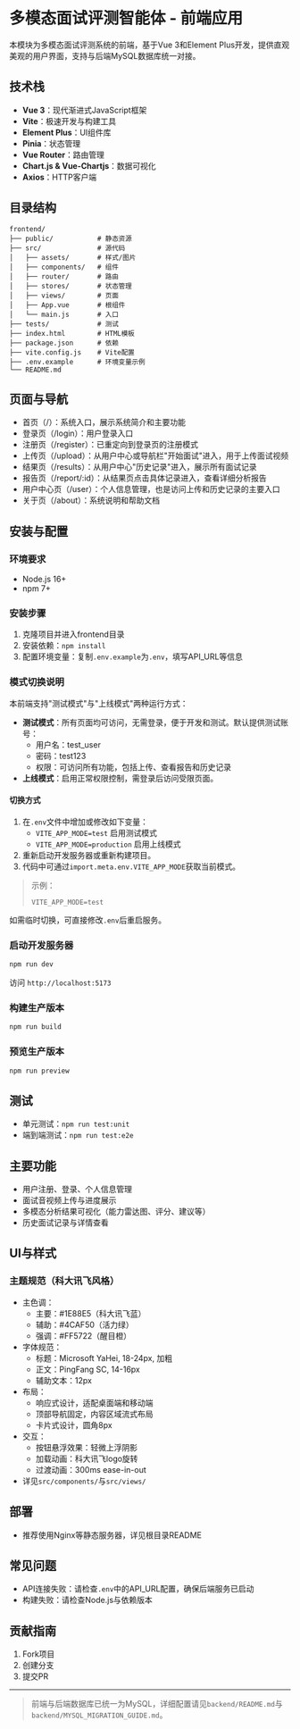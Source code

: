 # 多模态面试评测智能体 - 前端应用

本模块为多模态面试评测系统的前端，基于Vue 3和Element Plus开发，提供直观美观的用户界面，支持与后端MySQL数据库统一对接。

## 技术栈
- **Vue 3**：现代渐进式JavaScript框架
- **Vite**：极速开发与构建工具
- **Element Plus**：UI组件库
- **Pinia**：状态管理
- **Vue Router**：路由管理
- **Chart.js & Vue-Chartjs**：数据可视化
- **Axios**：HTTP客户端

## 目录结构
```
frontend/
├── public/           # 静态资源
├── src/              # 源代码
│   ├── assets/       # 样式/图片
│   ├── components/   # 组件
│   ├── router/       # 路由
│   ├── stores/       # 状态管理
│   ├── views/        # 页面
│   ├── App.vue       # 根组件
│   └── main.js       # 入口
├── tests/            # 测试
├── index.html        # HTML模板
├── package.json      # 依赖
├── vite.config.js    # Vite配置
├── .env.example      # 环境变量示例
└── README.md
```

## 页面与导航
- 首页（/）：系统入口，展示系统简介和主要功能
- 登录页（/login）：用户登录入口
- 注册页（/register）：已重定向到登录页的注册模式
- 上传页（/upload）：从用户中心或导航栏"开始面试"进入，用于上传面试视频
- 结果页（/results）：从用户中心"历史记录"进入，展示所有面试记录
- 报告页（/report/:id）：从结果页点击具体记录进入，查看详细分析报告
- 用户中心页（/user）：个人信息管理，也是访问上传和历史记录的主要入口
- 关于页（/about）：系统说明和帮助文档

## 安装与配置
### 环境要求
- Node.js 16+
- npm 7+

### 安装步骤
1. 克隆项目并进入frontend目录
2. 安装依赖：`npm install`
3. 配置环境变量：复制`.env.example`为`.env`，填写API_URL等信息

### 模式切换说明
本前端支持"测试模式"与"上线模式"两种运行方式：
- **测试模式**：所有页面均可访问，无需登录，便于开发和测试。默认提供测试账号：
  - 用户名：test_user
  - 密码：test123
  - 权限：可访问所有功能，包括上传、查看报告和历史记录
- **上线模式**：启用正常权限控制，需登录后访问受限页面。

#### 切换方式
1. 在`.env`文件中增加或修改如下变量：
   - `VITE_APP_MODE=test`  启用测试模式
   - `VITE_APP_MODE=production`  启用上线模式
2. 重新启动开发服务器或重新构建项目。
3. 代码中可通过`import.meta.env.VITE_APP_MODE`获取当前模式。

> 示例：
> ```env
> VITE_APP_MODE=test
> ```

如需临时切换，可直接修改`.env`后重启服务。

### 启动开发服务器
```bash
npm run dev
```
访问 `http://localhost:5173`

### 构建生产版本
```bash
npm run build
```

### 预览生产版本
```bash
npm run preview
```

## 测试
- 单元测试：`npm run test:unit`
- 端到端测试：`npm run test:e2e`

## 主要功能
- 用户注册、登录、个人信息管理
- 面试音视频上传与进度展示
- 多模态分析结果可视化（能力雷达图、评分、建议等）
- 历史面试记录与详情查看

## UI与样式
### 主题规范（科大讯飞风格）
- 主色调：
  - 主要：#1E88E5（科大讯飞蓝）
  - 辅助：#4CAF50（活力绿）
  - 强调：#FF5722（醒目橙）
- 字体规范：
  - 标题：Microsoft YaHei, 18-24px, 加粗
  - 正文：PingFang SC, 14-16px
  - 辅助文本：12px
- 布局：
  - 响应式设计，适配桌面端和移动端
  - 顶部导航固定，内容区域流式布局
  - 卡片式设计，圆角8px
- 交互：
  - 按钮悬浮效果：轻微上浮阴影
  - 加载动画：科大讯飞logo旋转
  - 过渡动画：300ms ease-in-out
- 详见`src/components/`与`src/views/`

## 部署
- 推荐使用Nginx等静态服务器，详见根目录README

## 常见问题
- API连接失败：请检查`.env`中的API_URL配置，确保后端服务已启动
- 构建失败：请检查Node.js与依赖版本

## 贡献指南
1. Fork项目
2. 创建分支
3. 提交PR

---
> 前端与后端数据库已统一为MySQL，详细配置请见`backend/README.md`与`backend/MYSQL_MIGRATION_GUIDE.md`。